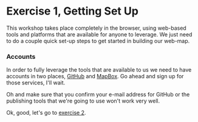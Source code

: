 # Exercise 1, Getting Set Up

This workshop takes place completely in the browser, using web-based tools and platforms that are available for anyone to leverage.  We just need to do a couple quick set-up steps to get started in building our web-map.

### Accounts
In order to fully leverage the tools that are available to us we need to have accounts in two places, [GitHub](https://www.github.com) and [MapBox](https://www.mapbox.com).  Go ahead and sign up for those services, I'll wait.

Oh and make sure that you confirm your e-mail address for GitHub or the publishing tools that we're going to use won't work very well.

Ok, good, let's go to [exercise 2](/exercise2_fork_me.md).
